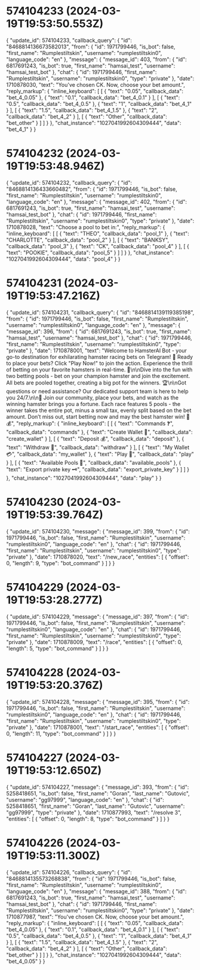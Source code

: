 # 574104233 (2024-03-19T19:53:50.553Z)

{
  "update_id": 574104233,
  "callback_query": {
    "id": "8468814136673582013",
    "from": {
      "id": 1971799446,
      "is_bot": false,
      "first_name": "Rumplestiltskin",
      "username": "rumplestiltskin0",
      "language_code": "en"
    },
    "message": {
      "message_id": 403,
      "from": {
        "id": 6817691243,
        "is_bot": true,
        "first_name": "hamsai_test",
        "username": "hamsai_test_bot"
      },
      "chat": {
        "id": 1971799446,
        "first_name": "Rumplestiltskin",
        "username": "rumplestiltskin0",
        "type": "private"
      },
      "date": 1710878030,
      "text": "You've chosen CK. Now, choose your bet amount.",
      "reply_markup": {
        "inline_keyboard": [
          [
            {
              "text": "0.05",
              "callback_data": "bet_4_0.05"
            },
            {
              "text": "0.1",
              "callback_data": "bet_4_0.1"
            }
          ],
          [
            {
              "text": "0.5",
              "callback_data": "bet_4_0.5"
            },
            {
              "text": "1",
              "callback_data": "bet_4_1"
            }
          ],
          [
            {
              "text": "1.5",
              "callback_data": "bet_4_1.5"
            },
            {
              "text": "2",
              "callback_data": "bet_4_2"
            }
          ],
          [
            {
              "text": "Other",
              "callback_data": "bet_other"
            }
          ]
        ]
      }
    },
    "chat_instance": "1027041992604309444",
    "data": "bet_4_1"
  }
}

# 574104232 (2024-03-19T19:53:48.946Z)

{
  "update_id": 574104232,
  "callback_query": {
    "id": "8468814136433660482",
    "from": {
      "id": 1971799446,
      "is_bot": false,
      "first_name": "Rumplestiltskin",
      "username": "rumplestiltskin0",
      "language_code": "en"
    },
    "message": {
      "message_id": 402,
      "from": {
        "id": 6817691243,
        "is_bot": true,
        "first_name": "hamsai_test",
        "username": "hamsai_test_bot"
      },
      "chat": {
        "id": 1971799446,
        "first_name": "Rumplestiltskin",
        "username": "rumplestiltskin0",
        "type": "private"
      },
      "date": 1710878028,
      "text": "Choose a pool to bet in:",
      "reply_markup": {
        "inline_keyboard": [
          [
            {
              "text": "THEO",
              "callback_data": "pool_1"
            },
            {
              "text": "CHARLOTTE",
              "callback_data": "pool_2"
            }
          ],
          [
            {
              "text": "BANKSY",
              "callback_data": "pool_3"
            },
            {
              "text": "CK",
              "callback_data": "pool_4"
            }
          ],
          [
            {
              "text": "POOKIE",
              "callback_data": "pool_5"
            }
          ]
        ]
      }
    },
    "chat_instance": "1027041992604309444",
    "data": "pool_4"
  }
}

# 574104231 (2024-03-19T19:53:47.216Z)

{
  "update_id": 574104231,
  "callback_query": {
    "id": "8468814139119385198",
    "from": {
      "id": 1971799446,
      "is_bot": false,
      "first_name": "Rumplestiltskin",
      "username": "rumplestiltskin0",
      "language_code": "en"
    },
    "message": {
      "message_id": 396,
      "from": {
        "id": 6817691243,
        "is_bot": true,
        "first_name": "hamsai_test",
        "username": "hamsai_test_bot"
      },
      "chat": {
        "id": 1971799446,
        "first_name": "Rumplestiltskin",
        "username": "rumplestiltskin0",
        "type": "private"
      },
      "date": 1710878001,
      "text": "Welcome to HamsterAI Bot - your go-to destination for exhilarating hamster racing bets on Telegram! 🐹 Ready to place your bets? Click \"Play Now!\" to join the action. Experience the thrill of betting on your favorite hamsters in real-time. 🚀\n\nDive into the fun with two betting pools - bet on your champion hamster and join the excitement. All bets are pooled together, creating a big pot for the winners. 🏆\n\nGot questions or need assistance? Our dedicated support team is here to help you 24/7.\n\n🎰 Join our community, place your bets, and watch as the winning hamster brings you a fortune. Each race features 5 pools - the winner takes the entire pot, minus a small tax, evenly split based on the bet amount. Don’t miss out, start betting now and may the best hamster win! 🐹💰",
      "reply_markup": {
        "inline_keyboard": [
          [
            {
              "text": "Commands ❓",
              "callback_data": "commands"
            },
            {
              "text": "Create Wallet 💼",
              "callback_data": "create_wallet"
            }
          ],
          [
            {
              "text": "Deposit 💰",
              "callback_data": "deposit"
            },
            {
              "text": "Withdraw 💸",
              "callback_data": "withdraw"
            }
          ],
          [
            {
              "text": "My Wallet 💳",
              "callback_data": "my_wallet"
            },
            {
              "text": "Play 🎰",
              "callback_data": "play"
            }
          ],
          [
            {
              "text": "Available Pools 🎯",
              "callback_data": "available_pools"
            },
            {
              "text": "Export private key 🗝",
              "callback_data": "export_private_key"
            }
          ]
        ]
      }
    },
    "chat_instance": "1027041992604309444",
    "data": "play"
  }
}

# 574104230 (2024-03-19T19:53:39.764Z)

{
  "update_id": 574104230,
  "message": {
    "message_id": 399,
    "from": {
      "id": 1971799446,
      "is_bot": false,
      "first_name": "Rumplestiltskin",
      "username": "rumplestiltskin0",
      "language_code": "en"
    },
    "chat": {
      "id": 1971799446,
      "first_name": "Rumplestiltskin",
      "username": "rumplestiltskin0",
      "type": "private"
    },
    "date": 1710878020,
    "text": "/new_race",
    "entities": [
      {
        "offset": 0,
        "length": 9,
        "type": "bot_command"
      }
    ]
  }
}

# 574104229 (2024-03-19T19:53:28.277Z)

{
  "update_id": 574104229,
  "message": {
    "message_id": 397,
    "from": {
      "id": 1971799446,
      "is_bot": false,
      "first_name": "Rumplestiltskin",
      "username": "rumplestiltskin0",
      "language_code": "en"
    },
    "chat": {
      "id": 1971799446,
      "first_name": "Rumplestiltskin",
      "username": "rumplestiltskin0",
      "type": "private"
    },
    "date": 1710878009,
    "text": "/race",
    "entities": [
      {
        "offset": 0,
        "length": 5,
        "type": "bot_command"
      }
    ]
  }
}

# 574104228 (2024-03-19T19:53:20.376Z)

{
  "update_id": 574104228,
  "message": {
    "message_id": 395,
    "from": {
      "id": 1971799446,
      "is_bot": false,
      "first_name": "Rumplestiltskin",
      "username": "rumplestiltskin0",
      "language_code": "en"
    },
    "chat": {
      "id": 1971799446,
      "first_name": "Rumplestiltskin",
      "username": "rumplestiltskin0",
      "type": "private"
    },
    "date": 1710878001,
    "text": "/start_race",
    "entities": [
      {
        "offset": 0,
        "length": 11,
        "type": "bot_command"
      }
    ]
  }
}

# 574104227 (2024-03-19T19:53:12.650Z)

{
  "update_id": 574104227,
  "message": {
    "message_id": 393,
    "from": {
      "id": 5258418651,
      "is_bot": false,
      "first_name": "Goran",
      "last_name": "Gutovic",
      "username": "gg97999",
      "language_code": "en"
    },
    "chat": {
      "id": 5258418651,
      "first_name": "Goran",
      "last_name": "Gutovic",
      "username": "gg97999",
      "type": "private"
    },
    "date": 1710877993,
    "text": "/resolve 3",
    "entities": [
      {
        "offset": 0,
        "length": 8,
        "type": "bot_command"
      }
    ]
  }
}

# 574104226 (2024-03-19T19:53:11.300Z)

{
  "update_id": 574104226,
  "callback_query": {
    "id": "8468814135573268838",
    "from": {
      "id": 1971799446,
      "is_bot": false,
      "first_name": "Rumplestiltskin",
      "username": "rumplestiltskin0",
      "language_code": "en"
    },
    "message": {
      "message_id": 388,
      "from": {
        "id": 6817691243,
        "is_bot": true,
        "first_name": "hamsai_test",
        "username": "hamsai_test_bot"
      },
      "chat": {
        "id": 1971799446,
        "first_name": "Rumplestiltskin",
        "username": "rumplestiltskin0",
        "type": "private"
      },
      "date": 1710877987,
      "text": "You've chosen CK. Now, choose your bet amount.",
      "reply_markup": {
        "inline_keyboard": [
          [
            {
              "text": "0.05",
              "callback_data": "bet_4_0.05"
            },
            {
              "text": "0.1",
              "callback_data": "bet_4_0.1"
            }
          ],
          [
            {
              "text": "0.5",
              "callback_data": "bet_4_0.5"
            },
            {
              "text": "1",
              "callback_data": "bet_4_1"
            }
          ],
          [
            {
              "text": "1.5",
              "callback_data": "bet_4_1.5"
            },
            {
              "text": "2",
              "callback_data": "bet_4_2"
            }
          ],
          [
            {
              "text": "Other",
              "callback_data": "bet_other"
            }
          ]
        ]
      }
    },
    "chat_instance": "1027041992604309444",
    "data": "bet_4_0.05"
  }
}